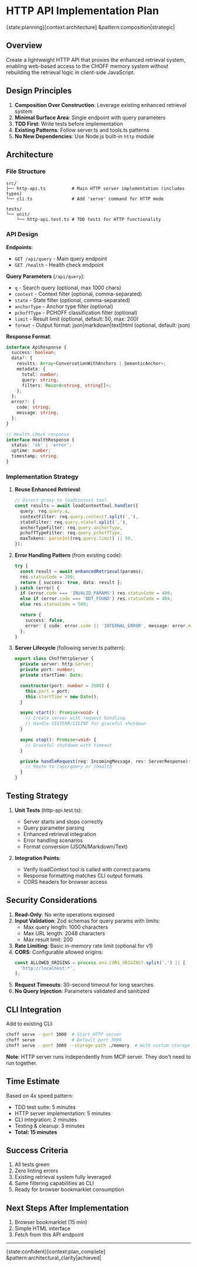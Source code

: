 # HTTP API Implementation Plan

{state:planning}[context:architecture] &pattern:composition|strategic|

## Overview

Create a lightweight HTTP API that proxies the enhanced retrieval system, enabling web-based access to the CHOFF memory system without rebuilding the retrieval logic in client-side JavaScript.

## Design Principles

1. **Composition Over Construction**: Leverage existing enhanced retrieval system
2. **Minimal Surface Area**: Single endpoint with query parameters
3. **TDD First**: Write tests before implementation
4. **Existing Patterns**: Follow server.ts and tools.ts patterns
5. **No New Dependencies**: Use Node.js built-in `http` module

## Architecture

### File Structure

```
src/
├── http-api.ts          # Main HTTP server implementation (includes types)
└── cli.ts               # Add 'serve' command for HTTP mode

tests/
└── unit/
    └── http-api.test.ts # TDD tests for HTTP functionality
```

### API Design

**Endpoints**:

- `GET /api/query` - Main query endpoint
- `GET /health` - Health check endpoint

**Query Parameters** (`/api/query`):

- `q` - Search query (optional, max 1000 chars)
- `context` - Context filter (optional, comma-separated)
- `state` - State filter (optional, comma-separated)
- `anchorType` - Anchor type filter (optional)
- `pchoffType` - PCHOFF classification filter (optional)
- `limit` - Result limit (optional, default: 50, max: 200)
- `format` - Output format: json|markdown|text|html (optional, default: json)

**Response Format**:

```typescript
interface ApiResponse {
  success: boolean;
  data?: {
    results: Array<ConversationWithAnchors | SemanticAnchor>;
    metadata: {
      total: number;
      query: string;
      filters: Record<string, string[]>;
    };
  };
  error?: {
    code: string;
    message: string;
  };
}

// Health check response
interface HealthResponse {
  status: 'ok' | 'error';
  uptime: number;
  timestamp: string;
}
```

### Implementation Strategy

1. **Reuse Enhanced Retrieval**:

   ```typescript
   // Direct proxy to loadContext tool
   const results = await loadContextTool.handler({
     query: req.query.q,
     contextFilter: req.query.context?.split(','),
     stateFilter: req.query.state?.split(','),
     anchorTypeFilter: req.query.anchorType,
     pchoffTypeFilter: req.query.pchoffType,
     maxTokens: parseInt(req.query.limit) || 50,
   });
   ```

2. **Error Handling Pattern** (from existing code):

   ```typescript
   try {
     const result = await enhancedRetrieval(params);
     res.statusCode = 200;
     return { success: true, data: result };
   } catch (error) {
     if (error.code === 'INVALID_PARAMS') res.statusCode = 400;
     else if (error.code === 'NOT_FOUND') res.statusCode = 404;
     else res.statusCode = 500;

     return {
       success: false,
       error: { code: error.code || 'INTERNAL_ERROR', message: error.message },
     };
   }
   ```

3. **Server Lifecycle** (following server.ts pattern):

   ```typescript
   export class ChoffHttpServer {
     private server: http.Server;
     private port: number;
     private startTime: Date;

     constructor(port: number = 3000) {
       this.port = port;
       this.startTime = new Date();
     }

     async start(): Promise<void> {
       // Create server with request handling
       // Handle SIGTERM/SIGINT for graceful shutdown
     }

     async stop(): Promise<void> {
       // Graceful shutdown with timeout
     }

     private handleRequest(req: IncomingMessage, res: ServerResponse): void {
       // Route to /api/query or /health
     }
   }
   ```

## Testing Strategy

1. **Unit Tests** (http-api.test.ts):

   - Server starts and stops correctly
   - Query parameter parsing
   - Enhanced retrieval integration
   - Error handling scenarios
   - Format conversion (JSON/Markdown/Text)

2. **Integration Points**:
   - Verify loadContext tool is called with correct params
   - Response formatting matches CLI output formats
   - CORS headers for browser access

## Security Considerations

1. **Read-Only**: No write operations exposed
2. **Input Validation**: Zod schemas for query params with limits:
   - Max query length: 1000 characters
   - Max URL length: 2048 characters
   - Max result limit: 200
3. **Rate Limiting**: Basic in-memory rate limit (optional for v1)
4. **CORS**: Configurable allowed origins:
   ```typescript
   const ALLOWED_ORIGINS = process.env.CORS_ORIGINS?.split(',') || [
     'http://localhost:*',
   ];
   ```
5. **Request Timeouts**: 30-second timeout for long searches
6. **No Query Injection**: Parameters validated and sanitized

## CLI Integration

Add to existing CLI:

```bash
choff serve --port 3000  # Start HTTP server
choff serve              # Default port 3000
choff serve --port 3000 --storage-path ./memory  # With custom storage
```

**Note**: HTTP server runs independently from MCP server. They don't need to run together.

## Time Estimate

Based on 4x speed pattern:

- TDD test suite: 5 minutes
- HTTP server implementation: 5 minutes
- CLI integration: 2 minutes
- Testing & cleanup: 3 minutes
- **Total: 15 minutes**

## Success Criteria

1. All tests green
2. Zero linting errors
3. Existing retrieval system fully leveraged
4. Same filtering capabilities as CLI
5. Ready for browser bookmarklet consumption

## Next Steps After Implementation

1. Browser bookmarklet (15 min)
2. Simple HTML interface
3. Fetch from this API endpoint

---

{state:confident}[context:plan_complete] &pattern:architectural_clarity|achieved|
